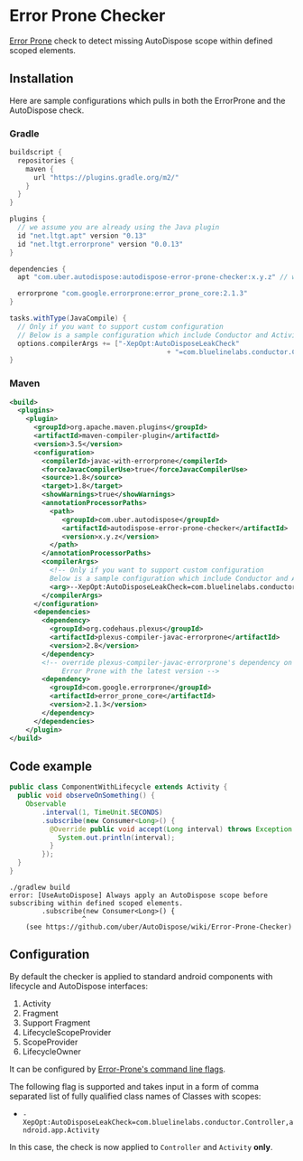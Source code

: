 # Error Prone Checker

[Error Prone](https://github.com/google/error-prone) check to detect missing AutoDispose scope within defined scoped elements.

## Installation

Here are sample configurations which pulls in both the ErrorProne and the AutoDispose check.

### Gradle

```gradle
buildscript {
  repositories {
    maven {
      url "https://plugins.gradle.org/m2/"
    }
  }
}

plugins {
  // we assume you are already using the Java plugin
  id "net.ltgt.apt" version "0.13"
  id "net.ltgt.errorprone" version "0.0.13"
}

dependencies {
  apt "com.uber.autodispose:autodispose-error-prone-checker:x.y.z" // where x.y.z is the latest version.

  errorprone "com.google.errorprone:error_prone_core:2.1.3"
}

tasks.withType(JavaCompile) {
  // Only if you want to support custom configuration
  // Below is a sample configuration which include Conductor and Activity
  options.compilerArgs += ["-XepOpt:AutoDisposeLeakCheck"
                                       + "=com.bluelinelabs.conductor.Controller,android.app.Activity"]
}
```

### Maven

```xml
<build>
  <plugins>
    <plugin>
      <groupId>org.apache.maven.plugins</groupId>
      <artifactId>maven-compiler-plugin</artifactId>
      <version>3.5</version>
      <configuration>
        <compilerId>javac-with-errorprone</compilerId>
        <forceJavacCompilerUse>true</forceJavacCompilerUse>
        <source>1.8</source>
        <target>1.8</target>
        <showWarnings>true</showWarnings>
        <annotationProcessorPaths>
          <path>
             <groupId>com.uber.autodispose</groupId>
             <artifactId>autodispose-error-prone-checker</artifactId>
             <version>x.y.z</version>
          </path>
        </annotationProcessorPaths>
        <compilerArgs>
          <!-- Only if you want to support custom configuration
          Below is a sample configuration which include Conductor and Activity -->
          <arg>--XepOpt:AutoDisposeLeakCheck=com.bluelinelabs.conductor.Controller,android.app.Activity</arg>
        </compilerArgs>
      </configuration>
      <dependencies>
        <dependency>
          <groupId>org.codehaus.plexus</groupId>
          <artifactId>plexus-compiler-javac-errorprone</artifactId>
          <version>2.8</version>
        </dependency>
        <!-- override plexus-compiler-javac-errorprone's dependency on
             Error Prone with the latest version -->
        <dependency>
          <groupId>com.google.errorprone</groupId>
          <artifactId>error_prone_core</artifactId>
          <version>2.1.3</version>
        </dependency>
      </dependencies>        
    </plugin>
</build>
```

## Code example

```java
public class ComponentWithLifecycle extends Activity {
  public void observeOnSomething() {
    Observable
        .interval(1, TimeUnit.SECONDS)
        .subscribe(new Consumer<Long>() {
          @Override public void accept(Long interval) throws Exception {
            System.out.println(interval);
          }
        });
  }
}
```

```
./gradlew build
error: [UseAutoDispose] Always apply an AutoDispose scope before subscribing within defined scoped elements.
        .subscribe(new Consumer<Long>() {
                  ^
    (see https://github.com/uber/AutoDispose/wiki/Error-Prone-Checker)
```

## Configuration

By default the checker is applied to standard android components with lifecycle and AutoDispose interfaces:
1. Activity
2. Fragment
3. Support Fragment
4. LifecycleScopeProvider
5. ScopeProvider
6. LifecycleOwner

It can be configured by [Error-Prone's command line flags](http://errorprone.info/docs/flags).

The following flag is supported and takes input in a form of comma separated list of fully qualified class names of Classes with scopes:

- `-XepOpt:AutoDisposeLeakCheck=com.bluelinelabs.conductor.Controller,android.app.Activity`

In this case, the check is now applied to `Controller` and `Activity` **only**.
